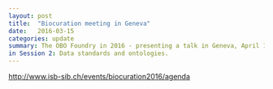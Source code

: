 ```yaml
---
layout: post
title:  "Biocuration meeting in Geneva"
date:   2016-03-15
categories: update
summary: The OBO Foundry in 2016 - presenting a talk in Geneva, April 11th, 2016 at Biocuration 2016 meeting, 
in Session 2: Data standards and ontologies. 
---
```



http://www.isb-sib.ch/events/biocuration2016/agenda

